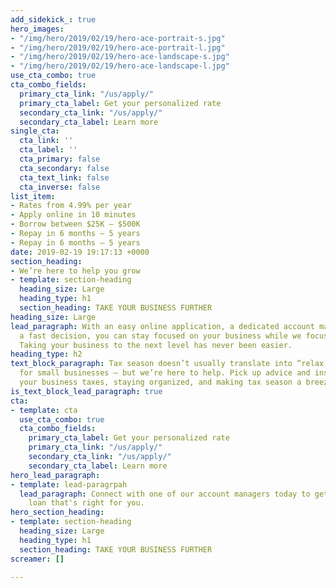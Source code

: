 ```yaml
---
add_sidekick_: true
hero_images:
- "/img/hero/2019/02/19/hero-ace-portrait-s.jpg"
- "/img/hero/2019/02/19/hero-ace-portrait-l.jpg"
- "/img/hero/2019/02/19/hero-ace-landscape-s.jpg"
- "/img/hero/2019/02/19/hero-ace-landscape-l.jpg"
use_cta_combo: true
cta_combo_fields:
  primary_cta_link: "/us/apply/"
  primary_cta_label: Get your personalized rate
  secondary_cta_link: "/us/apply/"
  secondary_cta_label: Learn more
single_cta:
  cta_link: ''
  cta_label: ''
  cta_primary: false
  cta_secondary: false
  cta_text_link: false
  cta_inverse: false
list_item:
- Rates from 4.99% per year
- Apply online in 10 minutes
- Borrow between $25K — $500K
- Repay in 6 months — 5 years
- Repay in 6 months — 5 years
date: 2019-02-19 19:17:13 +0000
section_heading:
- We’re here to help you grow
- template: section-heading
  heading_size: Large
  heading_type: h1
  section_heading: TAKE YOUR BUSINESS FURTHER
heading_size: Large
lead_paragraph: With an easy online application, a dedicated account manager, and
  a fast decision, you can stay focused on your business while we focus on your loan.
  Taking your business to the next level has never been easier.
heading_type: h2
text_block_paragraph: Tax season doesn’t usually translate into “relax season,” particularly
  for small businesses — but we’re here to help. Pick up advice and insight on filing
  your business taxes, staying organized, and making tax season a breeze.
is_text_block_lead_paragraph: true
cta:
- template: cta
  use_cta_combo: true
  cta_combo_fields:
    primary_cta_label: Get your personalized rate
    primary_cta_link: "/us/apply/"
    secondary_cta_link: "/us/apply/"
    secondary_cta_label: Learn more
hero_lead_paragraph:
- template: lead-paragrpah
  lead_paragraph: Connect with one of our account managers today to get a business
    loan that's right for you.
hero_section_heading:
- template: section-heading
  heading_size: Large
  heading_type: h1
  section_heading: TAKE YOUR BUSINESS FURTHER
screamer: []

---
```


